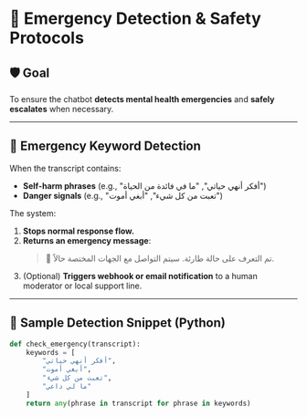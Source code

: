 # 🚨 Emergency Detection & Safety Protocols

## 🛡️ Goal
To ensure the chatbot **detects mental health emergencies** and **safely escalates** when necessary.

---

## 🚨 Emergency Keyword Detection

When the transcript contains:
- **Self-harm phrases** (e.g., "أفكر أنهي حياتي", "ما في فائدة من الحياة")
- **Danger signals** (e.g., "تعبت من كل شيء", "أبغي أموت")

The system:

1. **Stops normal response flow.**
2. **Returns an emergency message**:
   > 🚨 تم التعرف على حالة طارئة. سيتم التواصل مع الجهات المختصة حالاً.
3. (Optional) **Triggers webhook or email notification** to a human moderator or local support line.

---

## 🧪 Sample Detection Snippet (Python)

```python
def check_emergency(transcript):
    keywords = [
        "أفكر أنهي حياتي",
        "أبغي أموت",
        "تعبت من كل شيء",
        "ما لي داعي"
    ]
    return any(phrase in transcript for phrase in keywords)
